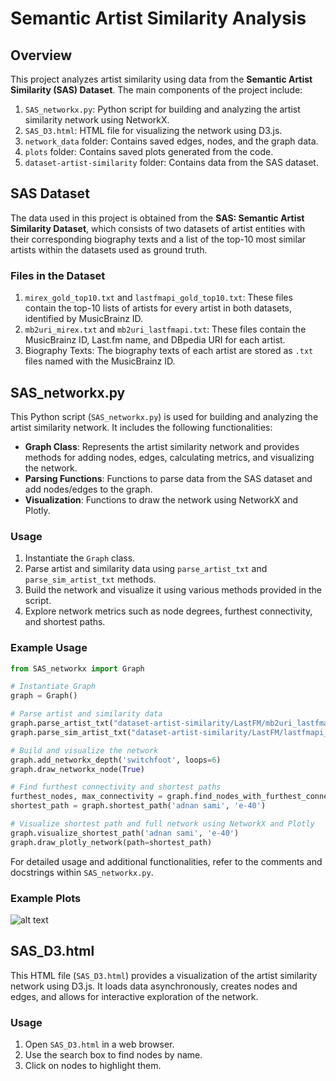 # Semantic Artist Similarity Analysis

## Overview

This project analyzes artist similarity using data from the **Semantic Artist Similarity (SAS) Dataset**. The main components of the project include:

1. `SAS_networkx.py`: Python script for building and analyzing the artist similarity network using NetworkX.
2. `SAS_D3.html`: HTML file for visualizing the network using D3.js.
3. `network_data` folder: Contains saved edges, nodes, and the graph data.
4. `plots` folder: Contains saved plots generated from the code.
5. `dataset-artist-similarity` folder: Contains data from the SAS dataset.

## SAS Dataset

The data used in this project is obtained from the **SAS: Semantic Artist Similarity Dataset**, which consists of two datasets of artist entities with their corresponding biography texts and a list of the top-10 most similar artists within the datasets used as ground truth.

### Files in the Dataset

1. `mirex_gold_top10.txt` and `lastfmapi_gold_top10.txt`: These files contain the top-10 lists of artists for every artist in both datasets, identified by MusicBrainz ID.
2. `mb2uri_mirex.txt` and `mb2uri_lastfmapi.txt`: These files contain the MusicBrainz ID, Last.fm name, and DBpedia URI for each artist.
3. Biography Texts: The biography texts of each artist are stored as `.txt` files named with the MusicBrainz ID.

## SAS_networkx.py

This Python script (`SAS_networkx.py`) is used for building and analyzing the artist similarity network. It includes the following functionalities:

- **Graph Class**: Represents the artist similarity network and provides methods for adding nodes, edges, calculating metrics, and visualizing the network.
- **Parsing Functions**: Functions to parse data from the SAS dataset and add nodes/edges to the graph.
- **Visualization**: Functions to draw the network using NetworkX and Plotly.

### Usage

1. Instantiate the `Graph` class.
2. Parse artist and similarity data using `parse_artist_txt` and `parse_sim_artist_txt` methods.
3. Build the network and visualize it using various methods provided in the script.
4. Explore network metrics such as node degrees, furthest connectivity, and shortest paths.

### Example Usage

```python
from SAS_networkx import Graph

# Instantiate Graph
graph = Graph()

# Parse artist and similarity data
graph.parse_artist_txt("dataset-artist-similarity/LastFM/mb2uri_lastfmapi.txt")
graph.parse_sim_artist_txt("dataset-artist-similarity/LastFM/lastfmapi_gold.txt", num_similar=5)

# Build and visualize the network
graph.add_networkx_depth('switchfoot', loops=6)
graph.draw_networkx_node(True)

# Find furthest connectivity and shortest paths
furthest_nodes, max_connectivity = graph.find_nodes_with_furthest_connectivity()
shortest_path = graph.shortest_path('adnan sami', 'e-40')

# Visualize shortest path and full network using NetworkX and Plotly
graph.visualize_shortest_path('adnan sami', 'e-40')
graph.draw_plotly_network(path=shortest_path)
```

For detailed usage and additional functionalities, refer to the comments and docstrings within `SAS_networkx.py`.

### Example Plots

![alt text]([https://github.com/[username]/[reponame]/blob/[branch]/image.jpg?raw=true](https://github.com/SantiagoEnriqueGA/artist_similarity_network/blob/main/plots/adnan%20sami_to_e-40_plotly.png))


## SAS_D3.html

This HTML file (`SAS_D3.html`) provides a visualization of the artist similarity network using D3.js. It loads data asynchronously, creates nodes and edges, and allows for interactive exploration of the network.

### Usage

1. Open `SAS_D3.html` in a web browser.
2. Use the search box to find nodes by name.
3. Click on nodes to highlight them.
